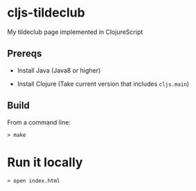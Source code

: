 # cljs-tildeclub

My tildeclub page implemented in ClojureScript

## Prereqs

- Install Java  (Java8 or higher)

- Install Clojure  (Take current version that includes `cljs.main`)

## Build

From a command line:

    > make

# Run it locally

    > open index.html

